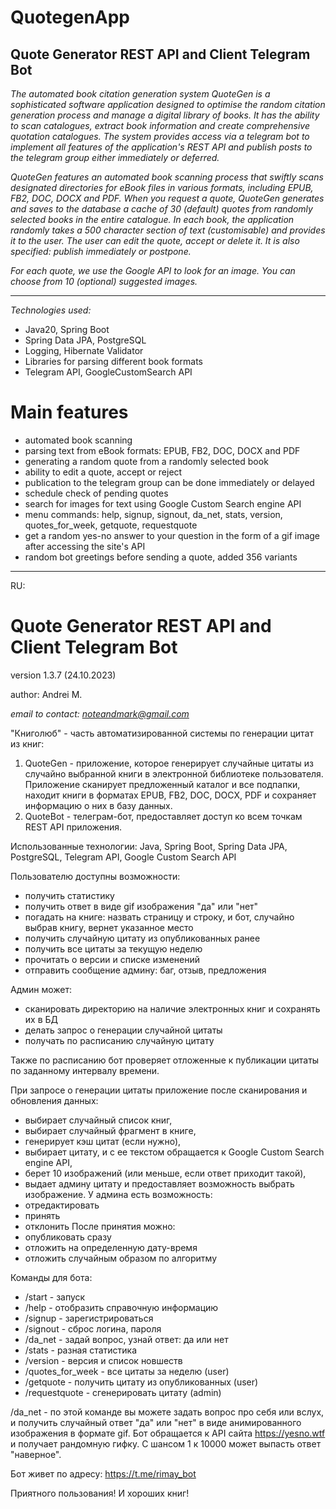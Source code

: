 # QuotegenApp
## Quote Generator REST API and Client Telegram Bot
*The automated book citation generation system QuoteGen is 
a sophisticated software application designed to optimise 
the random citation generation process and manage 
a digital library of books. It has the ability to scan catalogues, 
extract book information and create comprehensive quotation catalogues. 
The system provides access via a telegram bot to implement all features 
of the application's REST API and publish posts to the telegram group 
either immediately or deferred.*

*QuoteGen features an automated book scanning process that swiftly 
scans designated directories for eBook files in various formats, 
including EPUB, FB2, DOC, DOCX and PDF. When you request a quote, 
QuoteGen generates and saves to the database a cache of 30 (default)
quotes from randomly selected books in the entire catalogue. 
In each book, the application randomly takes a 500 character section
of text (customisable) and provides it to the user. The user can 
edit the quote, accept or delete it. It is also specified: 
publish immediately or postpone.*

*For each quote, we use the Google API to look for an image. You can 
choose from 10 (optional) suggested images.*

---
*Technologies used:*
- Java20, Spring Boot
- Spring Data JPA, PostgreSQL
- Logging, Hibernate Validator
- Libraries for parsing different book formats
- Telegram API, GoogleCustomSearch API
# Main features
- automated book scanning
- parsing text from eBook formats: EPUB, FB2, DOC, DOCX and PDF
- generating a random quote from a randomly selected book
- ability to edit a quote, accept or reject
- publication to the telegram group can be done immediately or delayed
- schedule check of pending quotes
- search for images for text using Google Custom Search engine API
- menu commands: help, signup, signout, da_net, stats, version, quotes_for_week, getquote, requestquote
- get a random yes-no answer to your question in the form of a gif image after accessing the site's API
- random bot greetings before sending a quote, added 356 variants
---
RU:

# Quote Generator REST API and Client Telegram Bot

version 1.3.7 (24.10.2023)

author: Andrei M.

*email to contact: noteandmark@gmail.com*

"Книголюб" - часть автоматизированной системы по генерации цитат из книг:
1. QuoteGen - приложение, которое генерирует случайные цитаты из случайно выбранной книги в электронной библиотеке пользователя.
   Приложение сканирует предложенный каталог и все подпапки, находит книги в форматах EPUB, FB2, DOC, DOCX, PDF и сохраняет информацию о них в базу данных.
2. QuoteBot - телеграм-бот, предоставляет доступ ко всем точкам REST API приложения.

Использованные технологии:
Java, Spring Boot, Spring Data JPA, PostgreSQL, Telegram API, Google Custom Search API

Пользователю доступны возможности:
- получить статистику
- получить ответ в виде gif изображения "да" или "нет"
- погадать на книге: назвать страницу и строку, и бот, случайно выбрав книгу, вернет указанное место
- получить случайную цитату из опубликованных ранее
- получить все цитаты за текущую неделю
- прочитать о версии и списке изменений
- отправить сообщение админу: баг, отзыв, предложения

Админ может:
- сканировать директорию на наличие электронных книг и сохранять их в БД
- делать запрос о генерации случайной цитаты
- получать по расписанию случайную цитату

Также по расписанию бот проверяет отложенные к публикации цитаты по заданному интервалу времени.

При запросе о генерации цитаты приложение после сканирования и обновления данных:
- выбирает случайный список книг,
- выбирает случайный фрагмент в книге,
- генерирует кэш цитат (если нужно),
- выбирает цитату, и с ее текстом обращается к Google Custom Search engine API,
- берет 10 изображений (или меньше, если ответ приходит такой),
- выдает админу цитату и предоставляет возможность выбрать изображение.
  У админа есть возможность:
- отредактировать
- принять
- отклонить
  После принятия можно:
- опубликовать сразу
- отложить на определенную дату-время
- отложить случайным образом по алгоритму

Команды для бота:
- /start - запуск
- /help - отобразить справочную информацию
- /signup - зарегистрироваться
- /signout - сброс логина, пароля
- /da_net - задай вопрос, узнай ответ: да или нет
- /stats - разная статистика
- /version - версия и список новшеств
- /quotes_for_week - все цитаты за неделю (user)
- /getquote - получить цитату из опубликованных (user)
- /requestquote - сгенерировать цитату (admin)

/da_net - по этой команде вы можете задать вопрос про себя или вслух, 
и получить случайный ответ "да" или "нет" в виде анимированного изображения
в формате gif.
Бот обращается к API сайта https://yesno.wtf и получает рандомную гифку. 
С шансом 1 к 10000 может выпасть ответ "наверное".

Бот живет по адресу:
https://t.me/rimay_bot

Приятного пользования! И хороших книг!